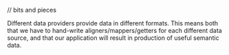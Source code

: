 // bits and pieces

Different data providers provide data in different formats.
This means both that we have to hand-write aligners/mappers/getters for each different data source, 
and that our application will result in production of useful semantic data. 